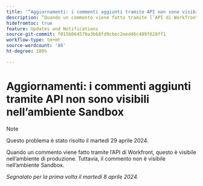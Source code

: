 ```yaml
---
title: '“Aggiornamenti: i commenti aggiunti tramite API non sono visibili nell’ambiente Sandbox”'
description: “Quando un commento viene fatto tramite l’API di Workfront, questo è visibile nell’ambiente di produzione.” Tuttavia, il commento non è visibile nell’ambiente Sandbox.         ”
hidefromtoc: true
feature: Updates and Notifications
source-git-commit: f0156064570a3b68fd9cbec2eed46c489f628ff1
workflow-type: tm+mt
source-wordcount: '86'
ht-degree: 100%

---
```



# Aggiornamenti: i commenti aggiunti tramite API non sono visibili nell’ambiente Sandbox

>[!NOTE]
>
>Questo problema è stato risolto il martedì 29 aprile 2024.

Quando un commento viene fatto tramite l’API di Workfront, questo è visibile nell’ambiente di produzione. Tuttavia, il commento non è visibile nell’ambiente Sandbox.

_Segnalato per la prima volta il martedì 8 aprile 2024._


